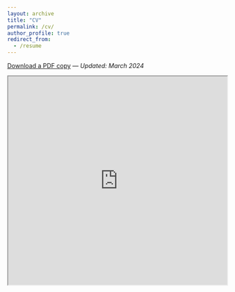 ```yaml
---
layout: archive
title: "CV"
permalink: /cv/
author_profile: true
redirect_from:
  - /resume
---
```

 
[Download a PDF copy](https://drive.google.com/file/u/0/folders/1d1gqIArRQT6DL0h1ETgM1ktEdyVMsv3F/view) *— Updated: March 2024*

<iframe src="https://drive.google.com/file/u/0/folders/1d1gqIArRQT6DL0h1ETgM1ktEdyVMsv3F/preview" width="100%" height="480" allow="autoplay"></iframe>
